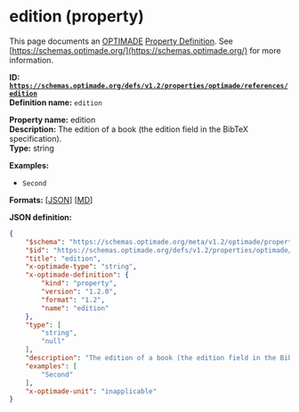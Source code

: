 # edition (property)

This page documents an [OPTIMADE](https://www.optimade.org/) [Property Definition](https://schemas.optimade.org/#definitions). See [https://schemas.optimade.org/](https://schemas.optimade.org/) for more information.

**ID: [`https://schemas.optimade.org/defs/v1.2/properties/optimade/references/edition`](https://schemas.optimade.org/defs/v1.2/properties/optimade/references/edition)**  
**Definition name:** `edition`

**Property name:** edition  
**Description:** The edition of a book (the edition field in the BibTeX specification).  
**Type:** string  



**Examples:**

- `Second`

**Formats:** [[JSON](edition.json)] [[MD](edition.md)]

**JSON definition:**

``` json
{
    "$schema": "https://schemas.optimade.org/meta/v1.2/optimade/property_definition.md",
    "$id": "https://schemas.optimade.org/defs/v1.2/properties/optimade/references/edition",
    "title": "edition",
    "x-optimade-type": "string",
    "x-optimade-definition": {
        "kind": "property",
        "version": "1.2.0",
        "format": "1.2",
        "name": "edition"
    },
    "type": [
        "string",
        "null"
    ],
    "description": "The edition of a book (the edition field in the BibTeX specification).",
    "examples": [
        "Second"
    ],
    "x-optimade-unit": "inapplicable"
}
```